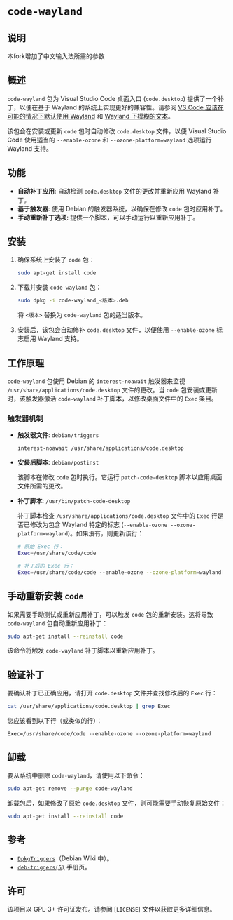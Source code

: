 # `code-wayland`

## 说明
本fork增加了中文输入法所需的参数

## 概述

`code-wayland` 包为 Visual Studio Code 桌面入口 (`code.desktop`) 提供了一个补丁，以便在基于 Wayland 的系统上实现更好的兼容性。请参阅 [VS Code 应该在可能的情况下默认使用 Wayland](https://github.com/microsoft/vscode/issues/207033) 和 [Wayland 下模糊的文本](https://wiki.archlinux.org/title/Visual_Studio_Code#Blurry_text_under_Wayland)。

该包会在安装或更新 `code` 包时自动修改 `code.desktop` 文件，以便 Visual Studio Code 使用适当的 `--enable-ozone` 和 `--ozone-platform=wayland` 选项运行 Wayland 支持。

## 功能

- **自动补丁应用**: 自动检测 `code.desktop` 文件的更改并重新应用 Wayland 补丁。
- **基于触发器**: 使用 Debian 的触发器系统，以确保在修改 `code` 包时应用补丁。
- **手动重新补丁选项**: 提供一个脚本，可以手动运行以重新应用补丁。

## 安装

1. 确保系统上安装了 `code` 包：

   ```bash
   sudo apt-get install code
   ```

2. 下载并安装 `code-wayland` 包：

   ```bash
   sudo dpkg -i code-wayland_<版本>.deb
   ```

   将 `<版本>` 替换为 `code-wayland` 包的适当版本。

3. 安装后，该包会自动修补 `code.desktop` 文件，以便使用 `--enable-ozone` 标志启用 Wayland 支持。

## 工作原理

`code-wayland` 包使用 Debian 的 `interest-noawait` 触发器来监视 `/usr/share/applications/code.desktop` 文件的更改。当 `code` 包安装或更新时，该触发器激活 `code-wayland` 补丁脚本，以修改桌面文件中的 `Exec` 条目。

### 触发器机制

- **触发器文件**: `debian/triggers`

  ```text
  interest-noawait /usr/share/applications/code.desktop
  ```

- **安装后脚本**: `debian/postinst`

  该脚本在修改 `code` 包时执行。它运行 `patch-code-desktop` 脚本以应用桌面文件所需的更改。

- **补丁脚本**: `/usr/bin/patch-code-desktop`

  补丁脚本检查 `/usr/share/applications/code.desktop` 文件中的 `Exec` 行是否已修改为包含 Wayland 特定的标志 (`--enable-ozone --ozone-platform=wayland`)。如果没有，则更新该行：

  ```bash
  # 原始 Exec 行：
  Exec=/usr/share/code/code

  # 补丁后的 Exec 行：
  Exec=/usr/share/code/code --enable-ozone --ozone-platform=wayland
  ```

## 手动重新安装 `code`

如果需要手动测试或重新应用补丁，可以触发 `code` 包的重新安装。这将导致 `code-wayland` 包自动重新应用补丁：

```bash
sudo apt-get install --reinstall code
```

该命令将触发 `code-wayland` 补丁脚本以重新应用补丁。

## 验证补丁

要确认补丁已正确应用，请打开 `code.desktop` 文件并查找修改后的 `Exec` 行：

```bash
cat /usr/share/applications/code.desktop | grep Exec
```

您应该看到以下行（或类似的行）：

```text
Exec=/usr/share/code/code --enable-ozone --ozone-platform=wayland
```

## 卸载

要从系统中删除 `code-wayland`，请使用以下命令：

```bash
sudo apt-get remove --purge code-wayland
```

卸载包后，如果修改了原始 `code.desktop` 文件，则可能需要手动恢复原始文件：

```bash
sudo apt-get install --reinstall code
```

## 参考

- [`DpkgTriggers`](https://wiki.debian.org/DpkgTriggers)（Debian Wiki 中）。
- [`deb-triggers(5)`](https://manpages.debian.org/bookworm/dpkg-dev/deb-triggers.5.en.html) 手册页。

## 许可

该项目以 GPL-3+ 许可证发布。请参阅 [`LICENSE`] 文件以获取更多详细信息。
